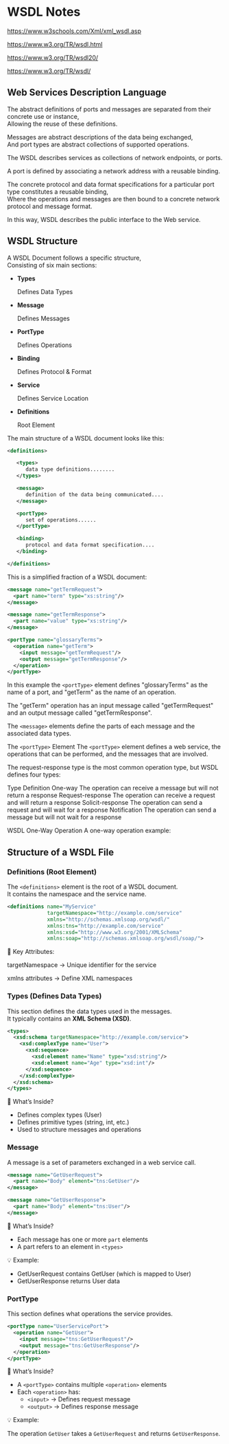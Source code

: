 # WSDL Notes

https://www.w3schools.com/Xml/xml_wsdl.asp

https://www.w3.org/TR/wsdl.html

https://www.w3.org/TR/wsdl20/

https://www.w3.org/TR/wsdl/

## Web Services Description Language

<!-- The acronym is also used for any specific WSDL description of a web service (also referred to as a WSDL file),
Which provides a machine-readable description of how the service can be called, what parameters it expects, and what data structures it returns.

Therefore, its purpose is roughly like a type signature in a programming language. -->

The abstract definitions of ports and messages are separated from their concrete use or instance,  
Allowing the reuse of these definitions.

Messages are abstract descriptions of the data being exchanged,  
And port types are abstract collections of supported operations.

The WSDL describes services as collections of network endpoints, or ports.

A port is defined by associating a network address with a reusable binding.

The concrete protocol and data format specifications for a particular port type constitutes a reusable binding,  
Where the operations and messages are then bound to a concrete network protocol and message format.

In this way, WSDL describes the public interface to the Web service.

## WSDL Structure

A WSDL Document follows a specific structure,  
Consisting of six main sections:

- **Types**

  Defines Data Types

- **Message**

  Defines Messages

- **PortType**

  Defines Operations

- **Binding**

  Defines Protocol & Format

- **Service**

  Defines Service Location

- **Definitions**

  Root Element

The main structure of a WSDL document looks like this:

```xml
<definitions>

   <types>
      data type definitions........
   </types>

   <message>
      definition of the data being communicated....
   </message>

   <portType>
      set of operations......
   </portType>

   <binding>
      protocol and data format specification....
   </binding>

</definitions>
```

This is a simplified fraction of a WSDL document:

```xml
<message name="getTermRequest">
  <part name="term" type="xs:string"/>
</message>

<message name="getTermResponse">
  <part name="value" type="xs:string"/>
</message>

<portType name="glossaryTerms">
  <operation name="getTerm">
    <input message="getTermRequest"/>
    <output message="getTermResponse"/>
  </operation>
</portType>
```

In this example the `<portType>` element defines "glossaryTerms" as the name of a port, and "getTerm" as the name of an operation.

The "getTerm" operation has an input message called "getTermRequest" and an output message called "getTermResponse".

The `<message>` elements define the parts of each message and the associated data types.

The `<portType>` Element
The `<portType>` element defines a web service, the operations that can be performed, and the messages that are involved.

The request-response type is the most common operation type, but WSDL defines four types:

Type Definition
One-way The operation can receive a message but will not return a response
Request-response The operation can receive a request and will return a response
Solicit-response The operation can send a request and will wait for a response
Notification The operation can send a message but will not wait for a response

WSDL One-Way Operation
A one-way operation example:

## Structure of a WSDL File

### Definitions (Root Element)

The `<definitions>` element is the root of a WSDL document.  
It contains the namespace and the service name.

```xml
<definitions name="MyService"
             targetNamespace="http://example.com/service"
             xmlns="http://schemas.xmlsoap.org/wsdl/"
             xmlns:tns="http://example.com/service"
             xmlns:xsd="http://www.w3.org/2001/XMLSchema"
             xmlns:soap="http://schemas.xmlsoap.org/wsdl/soap/">
```

📌 Key Attributes:

targetNamespace → Unique identifier for the service

xmlns attributes → Define XML namespaces

### Types (Defines Data Types)

This section defines the data types used in the messages.  
It typically contains an **XML Schema (XSD)**.

```xml
<types>
  <xsd:schema targetNamespace="http://example.com/service">
    <xsd:complexType name="User">
      <xsd:sequence>
        <xsd:element name="Name" type="xsd:string"/>
        <xsd:element name="Age" type="xsd:int"/>
      </xsd:sequence>
    </xsd:complexType>
  </xsd:schema>
</types>
```

📌 What’s Inside?

- Defines complex types (User)
- Defines primitive types (string, int, etc.)
- Used to structure messages and operations

### Message

A message is a set of parameters exchanged in a web service call.

```xml
<message name="GetUserRequest">
  <part name="Body" element="tns:GetUser"/>
</message>

<message name="GetUserResponse">
  <part name="Body" element="tns:User"/>
</message>
```

📌 What’s Inside?

- Each message has one or more `part` elements
- A part refers to an element in `<types>`

💡 Example:

- GetUserRequest contains GetUser (which is mapped to User)
- GetUserResponse returns User data

### PortType

This section defines what operations the service provides.

```xml
<portType name="UserServicePort">
  <operation name="GetUser">
    <input message="tns:GetUserRequest"/>
    <output message="tns:GetUserResponse"/>
  </operation>
</portType>
```

📌 What’s Inside?

- A `<portType>` contains multiple `<operation>` elements
- Each `<operation>` has:
  - `<input>` → Defines request message
  - `<output>` → Defines response message

💡 Example:

The operation `GetUser` takes a `GetUserRequest` and returns `GetUserResponse`.
